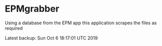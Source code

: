 # EPMgrabber
Using a database from the EPM app this application scrapes the files as required


Latest backup: Sun Oct 6 18:17:01 UTC 2019
